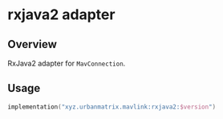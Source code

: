 # rxjava2 adapter

## Overview

RxJava2 adapter for `MavConnection`.

## Usage

```kotlin
implementation("xyz.urbanmatrix.mavlink:rxjava2:$version")
```
